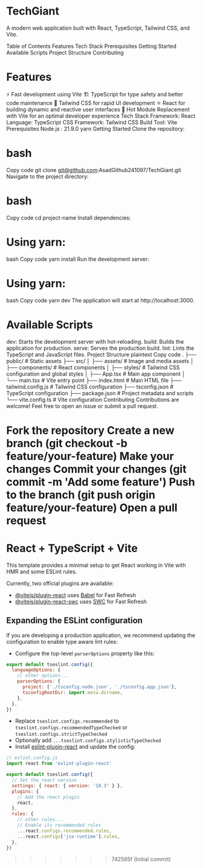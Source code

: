 # TechGiant
A modern web application built with React, TypeScript, Tailwind CSS, and Vite.

Table of Contents
Features
Tech Stack
Prerequisites
Getting Started
Available Scripts
Project Structure
Contributing

# Features
⚡ Fast development using Vite
🏗️ TypeScript for type safety and better code maintenance
💅 Tailwind CSS for rapid UI development
⚛️ React for building dynamic and reactive user interfaces
🔄 Hot Module Replacement with Vite for an optimal developer experience
Tech Stack
Framework: React
Language: TypeScript
CSS Framework: Tailwind CSS
Build Tool: Vite
Prerequisites
Node.js : 21.9.0
yarn
Getting Started
Clone the repository:

# bash
Copy code
git clone git@github.com:AsadGithub241097/TechGiant.git
Navigate to the project directory:

# bash
Copy code
cd project-name
Install dependencies:

# Using yarn:
bash
Copy code
yarn install
Run the development server:


# Using yarn:
bash
Copy code
yarn dev
The application will start at http://localhost:3000.

# Available Scripts
dev: Starts the development server with hot-reloading.
build: Builds the application for production.
serve: Serves the production build.
lint: Lints the TypeScript and JavaScript files.
Project Structure
plaintext
Copy code
.
├── public/             # Static assets
├── src/
│   ├── assets/         # Image and media assets
│   ├── components/     # React components
│   ├── styles/         # Tailwind CSS configuration and global styles
│   ├── App.tsx         # Main app component
│   └── main.tsx        # Vite entry point
├── index.html          # Main HTML file
├── tailwind.config.js  # Tailwind CSS configuration
├── tsconfig.json       # TypeScript configuration
├── package.json        # Project metadata and scripts
└── vite.config.ts      # Vite configuration
Contributing
Contributions are welcome! Feel free to open an issue or submit a pull request.

Fork the repository
Create a new branch (git checkout -b feature/your-feature)
Make your changes
Commit your changes (git commit -m 'Add some feature')
Push to the branch (git push origin feature/your-feature)
Open a pull request
=======
# React + TypeScript + Vite

This template provides a minimal setup to get React working in Vite with HMR and some ESLint rules.

Currently, two official plugins are available:

- [@vitejs/plugin-react](https://github.com/vitejs/vite-plugin-react/blob/main/packages/plugin-react/README.md) uses [Babel](https://babeljs.io/) for Fast Refresh
- [@vitejs/plugin-react-swc](https://github.com/vitejs/vite-plugin-react-swc) uses [SWC](https://swc.rs/) for Fast Refresh

## Expanding the ESLint configuration

If you are developing a production application, we recommend updating the configuration to enable type aware lint rules:

- Configure the top-level `parserOptions` property like this:

```js
export default tseslint.config({
  languageOptions: {
    // other options...
    parserOptions: {
      project: ['./tsconfig.node.json', './tsconfig.app.json'],
      tsconfigRootDir: import.meta.dirname,
    },
  },
})
```

- Replace `tseslint.configs.recommended` to `tseslint.configs.recommendedTypeChecked` or `tseslint.configs.strictTypeChecked`
- Optionally add `...tseslint.configs.stylisticTypeChecked`
- Install [eslint-plugin-react](https://github.com/jsx-eslint/eslint-plugin-react) and update the config:

```js
// eslint.config.js
import react from 'eslint-plugin-react'

export default tseslint.config({
  // Set the react version
  settings: { react: { version: '18.3' } },
  plugins: {
    // Add the react plugin
    react,
  },
  rules: {
    // other rules...
    // Enable its recommended rules
    ...react.configs.recommended.rules,
    ...react.configs['jsx-runtime'].rules,
  },
})
```
>>>>>>> 742585f (Initial commit)

